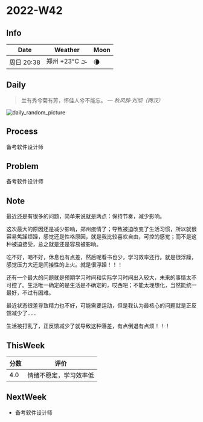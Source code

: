 # 2022-W42

## Info

| Date           | Weather      | Moon |
| -------------- | ------------ | ---- |
| 周日 20:38 | 郑州 +23°C 🌫  | 🌘 |

## Daily

> 兰有秀兮菊有芳，怀佳人兮不能忘。
> — *秋风辞·刘彻（两汉）*

![daily_random_picture](https://images.unsplash.com/photo-1542907299-8bd21f11f540?crop=entropy&cs=tinysrgb&fit=crop&fm=jpg&h=1080&ixid=MnwxfDB8MXxyYW5kb218MHx8bW91bnRhaW4sd2F0ZXIsbGFuZHNjYXBlLGdhbGF4eSxjaXR5fHx8fHx8MTY2NjUyODcxOA&ixlib=rb-4.0.3&q=80&utm_campaign=api-credit&utm_medium=referral&utm_source=unsplash_source&w=1920)

## Process

备考软件设计师

## Problem

备考软件设计师

## Note

最近还是有很多的问题，简单来说就是两点：保持节奏，减少影响。

这次最大的原因还是减少影响，郑州疫情了；导致被迫改变了生活习惯，所以就很容易焦躁烦躁，感觉还是性格原因，就是我比较喜欢自由，可控的感觉；而不是这种被迫接受，总之就是还是容易被影响。

吃不好，喝不好，休息也有点差，然后呢看书也少，学习效率还行。就是很浮躁，感觉压力大还是间接性的上火。就是很浮躁！！！

还有一个最大的问题就是预期学习时间和实际学习时间出入较大，未来的事情太不可控了。生活唯一确定的是生活是不确定的，哎西吧；不能太理想化，当然能统一最好，不过有困难。

最近状态很差导致精力也不好，可能需要运动，但是我认为最核心的问题就是正反馈减少了……

生活被打乱了，正反馈减少了就导致这种落差，有点倒退有点烦！！！

## ThisWeek

| 分数 | 评价                   |
| ---- | ---------------------- |
| 4.0  | 情绪不稳定，学习效率低 |

## NextWeek

- 备考软件设计师
